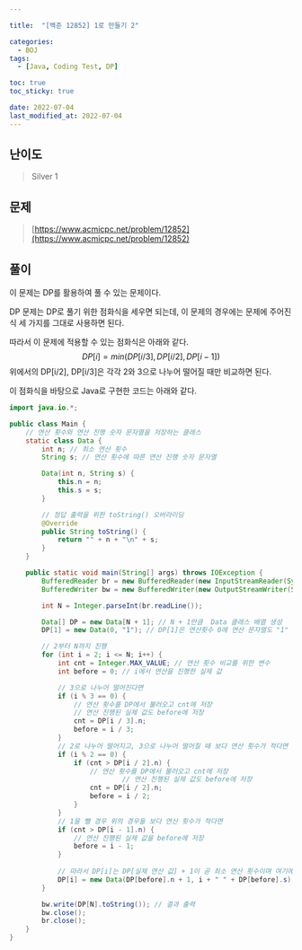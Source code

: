 ```yaml
---

title:  "[백준 12852] 1로 만들기 2"

categories:
  - BOJ
tags:
  - [Java, Coding Test, DP]

toc: true
toc_sticky: true

date: 2022-07-04
last_modified_at: 2022-07-04
---
```



## 난이도

> Silver 1

## 문제

> [https://www.acmicpc.net/problem/12852](https://www.acmicpc.net/problem/12852)

## 풀이

이 문제는 DP를 활용하여 풀 수 있는 문제이다.

DP 문제는 DP로 풀기 위한 점화식을 세우면 되는데, 이 문제의 경우에는 문제에 주어진 식 세 가지를 그대로 사용하면 된다.

따라서 이 문제에 적용할 수 있는 점화식은 아래와 같다.
$$
DP[i] = min(DP[i / 3], DP[i / 2], DP[i - 1])
$$
위에서의 DP[i/2], DP[i/3]은 각각 2와 3으로 나누어 떨어질 때만 비교하면 된다.

이 점화식을 바탕으로 Java로 구현한 코드는 아래와 같다.

```java
import java.io.*;

public class Main {
  	// 연산 횟수와 연산 진행 숫자 문자열을 저장하는 클래스
    static class Data {
        int n; // 최소 연산 횟수
        String s; // 연산 횟수에 따른 연산 진행 숫자 문자열

        Data(int n, String s) {
            this.n = n;
            this.s = s;
        }

      	// 정답 출력을 위한 toString() 오버라이딩
        @Override
        public String toString() {
            return "" + n + "\n" + s;
        }
    }

    public static void main(String[] args) throws IOException {
        BufferedReader br = new BufferedReader(new InputStreamReader(System.in));
        BufferedWriter bw = new BufferedWriter(new OutputStreamWriter(System.out));

        int N = Integer.parseInt(br.readLine());

        Data[] DP = new Data[N + 1]; // N + 1만큼  Data 클래스 배열 생성
        DP[1] = new Data(0, "1"); // DP[1]은 연산횟수 0에 연산 문자열도 "1"

      	// 2부터 N까지 진행
        for (int i = 2; i <= N; i++) {
            int cnt = Integer.MAX_VALUE; // 연산 횟수 비교를 위한 변수
            int before = 0; // i에서 연산을 진행한 실제 값

          	// 3으로 나누어 떨어진다면
            if (i % 3 == 0) {
              	// 연산 횟수를 DP에서 불러오고 cnt에 저장
              	// 연산 진행된 실제 값도 before에 저장
                cnt = DP[i / 3].n;
                before = i / 3;
            }
          	// 2로 나누어 떨어지고, 3으로 나누어 떨어질 때 보다 연산 횟수가 적다면
            if (i % 2 == 0) {
                if (cnt > DP[i / 2].n) {
   	              	// 연산 횟수를 DP에서 불러오고 cnt에 저장
			             	// 연산 진행된 실제 값도 before에 저장
                    cnt = DP[i / 2].n;
                    before = i / 2;
                }
            }
          	// 1을 뺄 경우 위의 경우들 보다 연산 횟수가 적다면
            if (cnt > DP[i - 1].n) {
              	// 연산 진행된 실제 값을 before에 저장
                before = i - 1;
            }
						
          	// 따라서 DP[i]는 DP[실제 연산 값] + 1이 곧 최소 연산 횟수이며 여기에 연산 진행 숫자 문자열을 더해감
            DP[i] = new Data(DP[before].n + 1, i + " " + DP[before].s);
        }

        bw.write(DP[N].toString()); // 결과 출력
        bw.close();
        br.close();
    }
}

```
